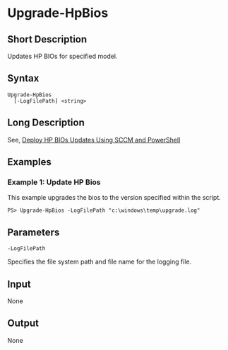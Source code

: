 # Upgrade-HpBios
## Short Description
Updates HP BIOs for specified model. 
## Syntax
```
Upgrade-HpBios
  [-LogFilePath] <string>
```

## Long Description
See,  [Deploy HP BIOs Updates Using SCCM and PowerShell](https://jameswassinger.com/69d9fb2a4ca54e619e6a7e3ae6021a67)
## Examples
### Example 1: Update HP Bios
This example upgrades the bios to the version specified within the script.
```
PS> Upgrade-HpBios -LogFilePath "c:\windows\temp\upgrade.log"
```
## Parameters
```
-LogFilePath
```
Specifies the file system path and file name for the logging file. 
## Input
None
## Output
None

